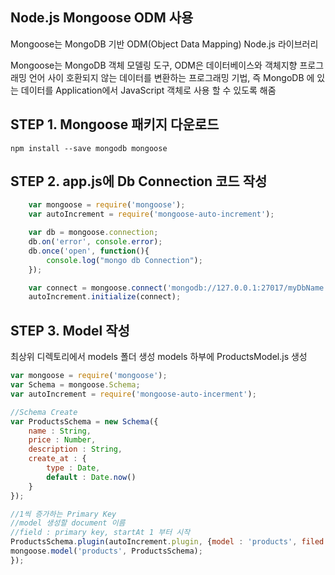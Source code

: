 ## **Node.js Mongoose ODM 사용**

Mongoose는 MongoDB 기반 ODM(Object Data Mapping) Node.js 라이브러리

Mongoose는 MongoDB 객체 모델링 도구, ODM은 데이터베이스와 객체지향 프로그래밍 언어 사이 호환되지 않는 데이터를 변환하는 프로그래밍 기법, 즉 MongoDB 에 있는 데이터를 Application에서 JavaScript 객체로 사용 할 수 있도록 해줌

## STEP 1. Mongoose 패키지 다운로드

    npm install --save mongodb mongoose

## STEP 2. app.js에 Db Connection 코드 작성

```javascript
    var mongoose = require('mongoose');
    var autoIncrement = require('mongoose-auto-increment');

    var db = mongoose.connection;
    db.on('error', console.error);
    db.once('open', function(){
        console.log("mongo db Connection");
    });

    var connect = mongoose.connect('mongodb://127.0.0.1:27017/myDbName', { useMongoClient: true });
    autoIncrement.initialize(connect);
```

## STEP 3. Model 작성

최상위 디렉토리에서 models 폴더 생성
models 하부에 ProductsModel.js 생성

```javascript
var mongoose = require('mongoose');
var Schema = mongoose.Schema;
var autoIncrement = require('mongoose-auto-incerment');

//Schema Create
var ProductsSchema = new Schema({
    name : String,
    price : Number,
    description : String,
    create_at : {
        type : Date,
        default : Date.now()
    }
});

//1씩 증가하는 Primary Key
//model 생성할 document 이름
//field : primary key, startAt 1 부터 시작
ProductsSchema.plugin(autoIncrement.plugin, {model : 'products', filed : 'id', startAt : 1});
mongoose.model('products', ProductsSchema);
});
```

